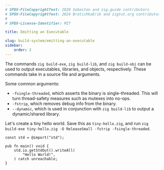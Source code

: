 ```yaml
---
# SPDX-FileCopyrightText: 2020 Sobeston and zig.guide contributors
# SPDX-FileCopyrightText: 2024 BratishkaErik and zigtut.org contributors
#
# SPDX-License-Identifier: MIT

title: Emitting an Executable

slug: build-system/emitting-an-executable
sidebar:
    order: 2
---
```


The commands `zig build-exe`, `zig build-lib`, and `zig build-obj` can be used
to output executables, libraries, and objects, respectively. These commands take
in a source file and arguments.

Some common arguments:

- `-fsingle-threaded`, which asserts the binary is single-threaded. This will
  turn thread-safety measures such as mutexes into no-ops.
- `-fstrip`, which removes debug info from the binary.
- `--dynamic`, which is used in conjunction with `zig build-lib` to output a
  dynamic/shared library.

Let's create a tiny hello world. Save this as `tiny-hello.zig`, and run
`zig build-exe tiny-hello.zig -O ReleaseSmall -fstrip -fsingle-threaded`.

```zig
const std = @import("std");

pub fn main() void {
    std.io.getStdOut().writeAll(
        "Hello World!",
    ) catch unreachable;
}
```
